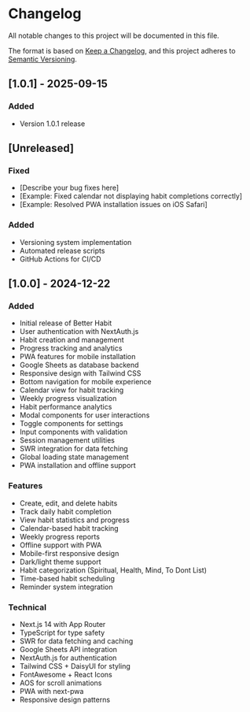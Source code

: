 # Changelog

All notable changes to this project will be documented in this file.

The format is based on [Keep a Changelog](https://keepachangelog.com/en/1.0.0/),
and this project adheres to [Semantic Versioning](https://semver.org/spec/v2.0.0.html).

## [1.0.1] - 2025-09-15

### Added
- Version 1.0.1 release

## [Unreleased]

### Fixed
- [Describe your bug fixes here]
- [Example: Fixed calendar not displaying habit completions correctly]
- [Example: Resolved PWA installation issues on iOS Safari]

### Added
- Versioning system implementation
- Automated release scripts
- GitHub Actions for CI/CD

## [1.0.0] - 2024-12-22

### Added
- Initial release of Better Habit
- User authentication with NextAuth.js
- Habit creation and management
- Progress tracking and analytics
- PWA features for mobile installation
- Google Sheets as database backend
- Responsive design with Tailwind CSS
- Bottom navigation for mobile experience
- Calendar view for habit tracking
- Weekly progress visualization
- Habit performance analytics
- Modal components for user interactions
- Toggle components for settings
- Input components with validation
- Session management utilities
- SWR integration for data fetching
- Global loading state management
- PWA installation and offline support

### Features
- Create, edit, and delete habits
- Track daily habit completion
- View habit statistics and progress
- Calendar-based habit tracking
- Weekly progress reports
- Offline support with PWA
- Mobile-first responsive design
- Dark/light theme support
- Habit categorization (Spiritual, Health, Mind, To Dont List)
- Time-based habit scheduling
- Reminder system integration

### Technical
- Next.js 14 with App Router
- TypeScript for type safety
- SWR for data fetching and caching
- Google Sheets API integration
- NextAuth.js for authentication
- Tailwind CSS + DaisyUI for styling
- FontAwesome + React Icons
- AOS for scroll animations
- PWA with next-pwa
- Responsive design patterns
